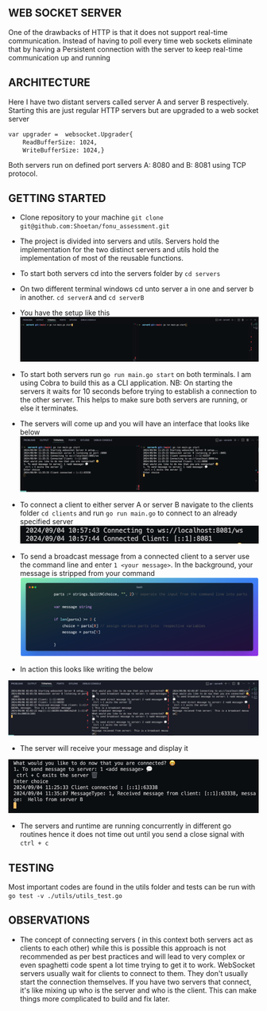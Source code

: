## WEB SOCKET SERVER
One of the drawbacks of HTTP is that it does not support real-time communication. Instead of having to poll every time web sockets eliminate that by having a Persistent connection with the server to keep real-time communication up and running 

## ARCHITECTURE
Here I have two distant servers called server A and server B respectively. Starting this are just regular HTTP servers but are upgraded to a web socket server
```
var upgrader =  websocket.Upgrader{
	ReadBufferSize: 1024,
	WriteBufferSize: 1024,}
```
Both servers run on defined port servers A: 8080 and B: 8081 using TCP protocol.

## GETTING STARTED

* Clone repository to your machine
``git clone git@github.com:Shoetan/fonu_assessment.git``

* The project is divided into servers and utils. Servers hold the implementation for the two distinct servers and utils hold the implementation of most of the reusable functions.
  
* To start both servers cd into the servers folder by ``cd servers``
  
* On two different terminal windows cd unto server a in one and server b in another. ``cd serverA`` and ``cd serverB``
  
* You have the setup like  this
![terminal setup](./Resources/start.png)

* To start both servers run ``go run main.go start`` on both terminals. I am using Cobra to build this as a CLI application. NB: On starting the servers it waits for 10 seconds before trying to establish a connection to the other server. This helps to make sure both servers are running, or else it terminates.
  
* The servers will come up and you will have an interface that looks like below
![servers up](./Resources/connetion.png)

* To connect a client to either server A or server B  navigate to the clients folder ``cd clients`` and run ``go run main.go`` to connect to an already specified server
![client](./Resources/client.png)

* To send a broadcast message from a connected client to a server use the command line and enter ``1 <your message>``. In the background, your message is stripped from your command
![strip](./Resources/strip.png)

* In action this looks like writing the below

![send message](./Resources/broad.png)

* The server will receive your message and display it

![receive message](./Resources/LOOP2.png)

* The servers and runtime are running concurrently in different go routines hence it does not time out until you send a close signal with ``ctrl + c``

## TESTING

Most important codes are found in the utils folder and tests can be run with ``go test -v ./utils/utils_test.go``

## OBSERVATIONS
* The concept of connecting servers ( in this context both servers act as clients to each other) while this is possible this approach is not recommended as per best practices and will lead to very complex or even spaghetti code spent a lot time trying to get it to work. WebSocket servers usually wait for clients to connect to them. They don't usually start the connection themselves. If you have two servers that connect, it's like mixing up who is the server and who is the client. This can make things more complicated to build and fix later.
